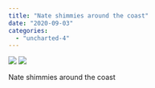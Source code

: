 ```yaml
---
title: "Nate shimmies around the coast"
date: "2020-09-03"
categories: 
  - "uncharted-4"
---
```


[![](images/Uncharted™-4_-A-Thiefs-End_20200122195551.jpg)](images/Uncharted™-4_-A-Thiefs-End_20200122195551.jpg)
[![](images/Uncharted™-4_-A-Thiefs-End_20200122195551.jpg)](images/Uncharted™-4_-A-Thiefs-End_20200122195551.jpg)

Nate shimmies around the coast
